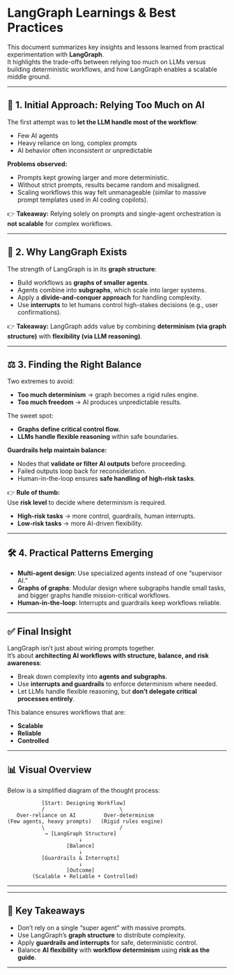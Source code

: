 # LangGraph Learnings & Best Practices

This document summarizes key insights and lessons learned from practical experimentation with **LangGraph**.  
It highlights the trade-offs between relying too much on LLMs versus building deterministic workflows, and how LangGraph enables a scalable middle ground.  

---

## 🚀 1. Initial Approach: Relying Too Much on AI
The first attempt was to **let the LLM handle most of the workflow**:
- Few AI agents
- Heavy reliance on long, complex prompts
- AI behavior often inconsistent or unpredictable

**Problems observed:**
- Prompts kept growing larger and more deterministic.
- Without strict prompts, results became random and misaligned.
- Scaling workflows this way felt unmanageable (similar to massive prompt templates used in AI coding copilots).

👉 **Takeaway:** Relying solely on prompts and single-agent orchestration is **not scalable** for complex workflows.

---

## 🧩 2. Why LangGraph Exists
The strength of LangGraph is in its **graph structure**:
- Build workflows as **graphs of smaller agents**.
- Agents combine into **subgraphs**, which scale into larger systems.
- Apply a **divide-and-conquer approach** for handling complexity.
- Use **interrupts** to let humans control high-stakes decisions (e.g., user confirmations).

👉 **Takeaway:** LangGraph adds value by combining **determinism (via graph structure)** with **flexibility (via LLM reasoning)**.

---

## ⚖️ 3. Finding the Right Balance
Two extremes to avoid:
- **Too much determinism** → graph becomes a rigid rules engine.
- **Too much freedom** → AI produces unpredictable results.

The sweet spot:
- **Graphs define critical control flow.**
- **LLMs handle flexible reasoning** within safe boundaries.

**Guardrails help maintain balance:**
- Nodes that **validate or filter AI outputs** before proceeding.
- Failed outputs loop back for reconsideration.
- Human-in-the-loop ensures **safe handling of high-risk tasks**.

👉 **Rule of thumb:**  
Use **risk level** to decide where determinism is required.  
- **High-risk tasks** → more control, guardrails, human interrupts.  
- **Low-risk tasks** → more AI-driven flexibility.  

---

## 🛠️ 4. Practical Patterns Emerging
- **Multi-agent design**: Use specialized agents instead of one “supervisor AI.”  
- **Graphs of graphs**: Modular design where subgraphs handle small tasks, and bigger graphs handle mission-critical workflows.  
- **Human-in-the-loop**: Interrupts and guardrails keep workflows reliable.  

---

## ✅ Final Insight
LangGraph isn’t just about wiring prompts together.  
It’s about **architecting AI workflows with structure, balance, and risk awareness**:

- Break down complexity into **agents and subgraphs**.  
- Use **interrupts and guardrails** to enforce determinism where needed.  
- Let LLMs handle flexible reasoning, but **don’t delegate critical processes entirely**.  

This balance ensures workflows that are:
- **Scalable**  
- **Reliable**  
- **Controlled**  

---

## 📊 Visual Overview

Below is a simplified diagram of the thought process:
```
           [Start: Designing Workflow]
           /                        \
   Over-reliance on AI         Over-determinism
(Few agents, heavy prompts)   (Rigid rules engine)
           \                        /
            → [LangGraph Structure]
                       ↓
                   [Balance]
                       ↓
           [Guardrails & Interrupts]
                       ↓
                   [Outcome]
        (Scalable • Reliable • Controlled)
```
--- 

---

## 🔑 Key Takeaways
- Don’t rely on a single “super agent” with massive prompts.  
- Use LangGraph’s **graph structure** to distribute complexity.  
- Apply **guardrails and interrupts** for safe, deterministic control.  
- Balance **AI flexibility** with **workflow determinism** using **risk as the guide**.  

---

